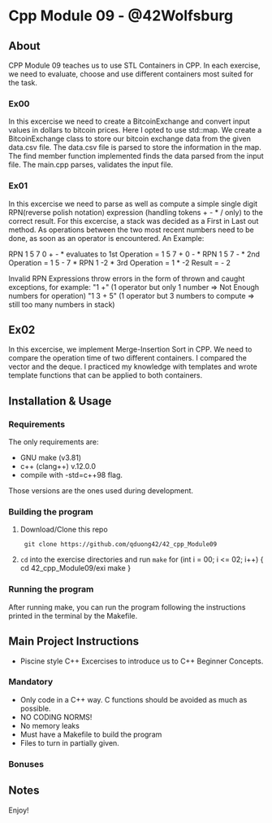 # Cpp Module 09 - @42Wolfsburg

## About
CPP Module 09 teaches us to use STL Containers in CPP. In each exercise, we need to evaluate, choose and use different containers most suited for the task.

### Ex00
In this excercise we need to create a BitcoinExchange and convert input values in dollars to bitcoin prices. Here I opted to use std::map. We create a BitcoinExchange class to store our bitcoin exchange data from the given data.csv file. The data.csv file is parsed to store the information in the map. The find member function implemented finds the data parsed from the input file. The main.cpp parses, validates the input file.

### Ex01
In this excercise we need to parse as well as compute a simple single digit RPN(reverse polish notation) expression (handling tokens + - * / only) to the correct result. For this excercise, a stack was decided as a First in Last out method. As operations between the two most recent numbers need to be done, as soon as an operator is encountered. An Example:

RPN 1 5 7 0 + - * evaluates to
1st Operation = 1 5 7 + 0 - *
RPN 1 5 7 - *
2nd Operation = 1 5 - 7 *
RPN 1 -2 *
3rd Operation = 1 * -2
Result = - 2

Invalid RPN Expressions throw errors in the form of thrown and caught exceptions, for example:
"1 +" (1 operator but only 1 number => Not Enough numbers for operation)
"1 3 + 5" (1 operator but 3 numbers to compute => still too many numbers in stack)

## Ex02
In this excercise, we implement Merge-Insertion Sort in CPP. We need to compare the operation time of two different containers. I compared the vector and the deque. I practiced my knowledge with templates and wrote template functions that can be applied to both containers.

## Installation & Usage

### Requirements
The only requirements are:
- GNU make (v3.81)
- c++ (clang++) v.12.0.0
- compile with -std=c++98 flag.

Those versions are the ones used during development.

### Building the program

1. Download/Clone this repo

        git clone https://github.com/qduong42/42_cpp_Module09
2. `cd` into the exercise directories and run `make`
  for (int i = 00; i <= 02; i++)
{
        cd 42_cpp_Module09/exi
        make
}

### Running the program

After running make, you can run the program following the instructions printed in the terminal by the Makefile.

## Main Project Instructions

- Piscine style C++ Excercises to introduce us to C++ Beginner Concepts.

### Mandatory

- Only code in a C++ way. C functions should be avoided as much as possible.
- NO CODING NORMS!
- No memory leaks
- Must have a Makefile to build the program
- Files to turn in partially given.

### Bonuses
    
## Notes


Enjoy!

